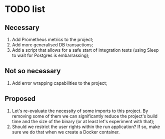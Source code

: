 # TODO list

## Necessary

1. Add Prometheus metrics to the project;
2. Add more generalised DB transactions;
3. Add a script that allows for a safe start of integration tests (using Sleep to wait for Postgres is embarrassing);

## Not so necessary

1. Add error wrapping capabilities to the project;

## Proposed

1. Let's re-evaluate the necessity of some imports to this project. By removing some of them we can significantly reduce
the project's build time and the size of the binary (or at least let's experiment with that);
2. Should we restrict the user rights within the run application? If so, make sure we do that when we create a Docker
container.
